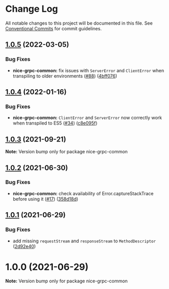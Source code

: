 # Change Log

All notable changes to this project will be documented in this file.
See [Conventional Commits](https://conventionalcommits.org) for commit guidelines.

## [1.0.5](https://github.com/deeplay-io/nice-grpc/compare/nice-grpc-common@1.0.4...nice-grpc-common@1.0.5) (2022-03-05)


### Bug Fixes

* **nice-grpc-common:** fix issues with `ServerError` and `ClientError` when transpiling to older environments ([#88](https://github.com/deeplay-io/nice-grpc/issues/88)) ([4bff076](https://github.com/deeplay-io/nice-grpc/commit/4bff076ebf49c41f88a4af570c9a04e7549b5719))





## [1.0.4](https://github.com/deeplay-io/nice-grpc/compare/nice-grpc-common@1.0.3...nice-grpc-common@1.0.4) (2022-01-16)


### Bug Fixes

* **nice-grpc-common:** `ClientError` and `ServerError` now correctly work when transpiled to ES5 ([#34](https://github.com/deeplay-io/nice-grpc/issues/34)) ([c8e095f](https://github.com/deeplay-io/nice-grpc/commit/c8e095f1f2d81d57b319714d88d9182cf301bcca))





## [1.0.3](https://github.com/deeplay-io/nice-grpc/compare/nice-grpc-common@1.0.2...nice-grpc-common@1.0.3) (2021-09-21)

**Note:** Version bump only for package nice-grpc-common





## [1.0.2](https://github.com/deeplay-io/nice-grpc/compare/nice-grpc-common@1.0.1...nice-grpc-common@1.0.2) (2021-06-30)


### Bug Fixes

* **nice-grpc-common:** check availability of Error.captureStackTrace before using it ([#17](https://github.com/deeplay-io/nice-grpc/issues/17)) ([358d18d](https://github.com/deeplay-io/nice-grpc/commit/358d18d7c6c8ee564a6035554b7cd131561e61e9))





## [1.0.1](https://github.com/deeplay-io/nice-grpc/compare/nice-grpc-common@1.0.0...nice-grpc-common@1.0.1) (2021-06-29)


### Bug Fixes

* add missing `requestStream` and `responseStream` to `MethodDescriptor` ([2d92e40](https://github.com/deeplay-io/nice-grpc/commit/2d92e40564f646d80dccbde6e5cda6a8eadf4ba3))





# 1.0.0 (2021-06-29)

**Note:** Version bump only for package nice-grpc-common
